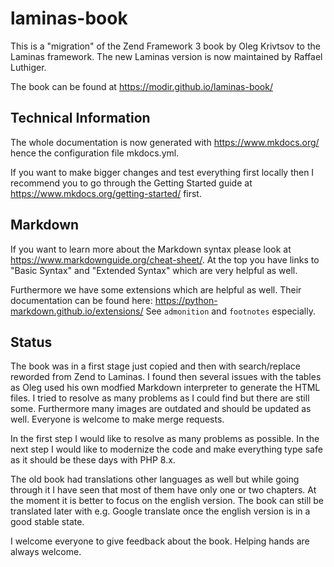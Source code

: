 # laminas-book

This is a "migration" of the Zend Framework 3 book by Oleg Krivtsov to the Laminas framework. The new Laminas version is now
maintained by Raffael Luthiger.

The book can be found at https://modir.github.io/laminas-book/

## Technical Information

The whole documentation is now generated with https://www.mkdocs.org/ hence the configuration file mkdocs.yml.

If you want to make bigger changes and test everything first locally then I recommend you to go through the Getting Started
guide at https://www.mkdocs.org/getting-started/ first.

## Markdown

If you want to learn more about the Markdown syntax please look at https://www.markdownguide.org/cheat-sheet/. At the top you have links to "Basic Syntax" and "Extended Syntax" which are very helpful as well.

Furthermore we have some extensions which are helpful as well. Their documentation can be found here: https://python-markdown.github.io/extensions/
See `admonition` and `footnotes` especially.

## Status

The book was in a first stage just copied and then with search/replace reworded from Zend to Laminas.
I found then several issues with the tables as Oleg used his own modfied Markdown interpreter to generate the HTML files.
I tried to resolve as many problems as I could find but there are still some. Furthermore many images are outdated
and should be updated as well. Everyone is welcome to make merge requests.

In the first step I would like to resolve as many problems as possible. In the next step I would like to modernize the code
and make everything type safe as it should be these days with PHP 8.x.

The old book had translations other languages as well but while going through it I have seen that most of them have only one or two chapters.
At the moment it is better to focus on the english version. The book can still be translated later with e.g. Google translate once
the english version is in a good stable state.

I welcome everyone to give feedback about the book. Helping hands are always welcome.